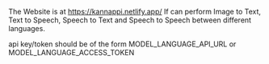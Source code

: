 The Website is at https://kannappi.netlify.app/
If can perform Image to Text, Text to Speech, Speech to Text and Speech to Speech between different languages.

api key/token should be of the form MODEL_LANGUAGE_API_URL or MODEL_LANGUAGE_ACCESS_TOKEN
